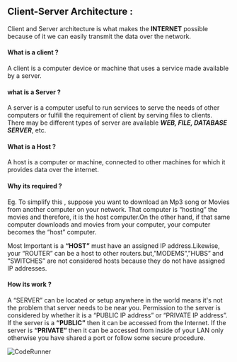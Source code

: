 ##  Client-Server Architecture : 

Client and Server architecture is what makes the **INTERNET** possible because of it we can easily transmit the data over the network.

#### What is a client ?
A client is a computer device  or machine that uses a service made available by a server.

#### what is a Server ?
A server is a computer  useful to run services to serve the needs of other computers or fulfill the requirement of client by serving files to clients. There may be different types of server are available ***WEB, FILE, DATABASE SERVER***, etc.

#### What is a Host ?
A host is a computer or machine, connected to other  machines for which it provides data over the internet.

#### Why its required ?
Eg. To simplify this , suppose you want to download an Mp3 song or Movies from another computer on your network. That computer is “hosting” the movies and therefore, it is the host computer.On the other hand, if that same computer downloads and movies from your computer, your computer becomes the “host” computer. 

Most Important is a **“HOST”** must have an assigned IP address.Likewise, your “ROUTER” can be a host to other routers.but,”MODEMS”,”HUBS” and “SWITCHES” are not considered hosts because they do not have assigned IP addresses.

#### How its work ?
 A “SERVER” can be located or setup anywhere in the world means it's not the problem that server needs to be near you. Permission to the server is considered  by whether it is a “PUBLIC IP address” or “PRIVATE IP address”.
    If the server is a **“PUBLIC”** then it can be accessed from the Internet.
    If the server is **“PRIVATE”**  then it can be accessed from inside of your LAN only otherwise you have shared a port or follow some secure procedure.

   
![CodeRunner](https://learntomato.flashrouters.com/wp-content/uploads/client-server-model.jpg)
